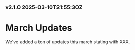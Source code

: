 ### v2.1.0 2025-03-10T21:55:30Z

# March Updates

We've added a ton of updates this march stating with XXX.
